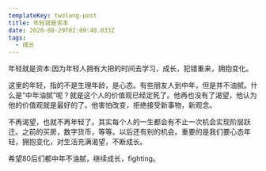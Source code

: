 ```yaml
---
templateKey: twolang-post
title: 年轻就是资本
date: 2020-08-29T02:09:48.033Z
tags:
  - 成长
---
```

年轻就是资本:因为年轻人拥有大把的时间去学习，成长，犯错重来，拥抱变化。

这里的年轻，指的不是生理年龄，是心态。有些朋友人到中年，但是并不油腻。什么是“中年油腻”呢？就是这个人的价值观已经定死了。他再也没有了渴望，他认为他的价值观就是最好的了。他害怕改变，拒绝接受新事物，新观念。

不再渴望，也就不再年轻了。其实每个人的一生都会有不止一次机会实现阶层跃迁。之前的买房，数字货币，等等。以后还有别的机会。重要的是我们要心态年轻，拥抱变化，对生活充满渴望，不断成长。

希望80后们都中年不油腻，继续成长，fighting。